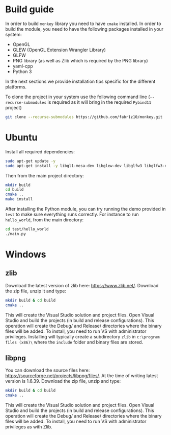 # Build guide
In order to build `monkey` library you need to have `cmake` installed. In order to build the module, you need to have the following packages installed in your system:

* OpenGL 
* GLEW (OpenGL Extension Wrangler Library)
* GLFW 
* PNG library (as well as Zlib which is required by the PNG library)
* yaml-cpp
* Python 3

In the next sections we provide installation tips specific for the different platforms.

To clone the project in your system use the following command line (`--recurse-submodules` is required as it will bring in the required `Pybind11` project)
```bash
git clone --recurse-submodules https://github.com/fabr1z10/monkey.git
```

# Ubuntu
Install all required dependencies:

```bash
sudo apt-get update -y 
sudo apt-get install -y libgl1-mesa-dev libglew-dev libglfw3 libglfw3-dev libpng-dev libyaml-cpp-dev
```

Then from the main project directory:
```bash
mkdir build
cd build
cmake ..
make install
```

After installing the Python module, you can try running the demo provided in `test` to make sure everything runs correctly. For instance to run `hello_world`, from the main directory:

```bash
cd test/hello_world
./main.py
```

# Windows

## zlib
Download the latest version of zlib here: https://www.zlib.net/. Download the zip file, unzip it and type:

```bash
mkdir build & cd build
cmake ..
```
This will create the Visual Studio solution and project files. Open Visual Studio and build the projects (in build and release configurations). This operation will create the Debug/ and Release/ directories where the binary files will be added. To install, you need to run VS with administrator privileges. Installing will typically create a subdirectory 
`zlib` in `c:\program files (x86)\` where the `include` folder and binary files are stored.

## libpng
You can download the source files here: https://sourceforge.net/projects/libpng/files/. At the time of writing latest version is 1.6.39. Download the zip file, unzip and type:

```bash
mkdir build & cd build
cmake ..
```

This will create the Visual Studio solution and project files. Open Visual Studio and build the projects (in build and release configurations). This operation will create the Debug/ and Release/ directories where the binary files will be added. To install, you need to run VS with administrator privileges as with Zlib.


